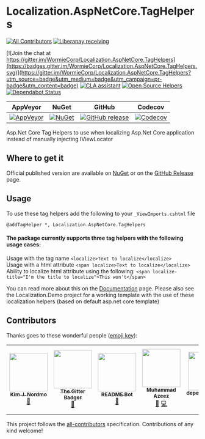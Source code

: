 # Localization.AspNetCore.TagHelpers
[![All Contributors](https://img.shields.io/badge/all_contributors-6-orange.svg?style=flat-square)](#contributors)
[![Liberapay receiving](https://img.shields.io/liberapay/receives/WormieCorp.svg?logo=liberapay&style=flat-square)](https://liberapay.com/WormieCorp)

[![Join the chat at https://gitter.im/WormieCorp/Localization.AspNetCore.TagHelpers](https://badges.gitter.im/WormieCorp/Localization.AspNetCore.TagHelpers.svg)](https://gitter.im/WormieCorp/Localization.AspNetCore.TagHelpers?utm_source=badge&utm_medium=badge&utm_campaign=pr-badge&utm_content=badge)
[![CLA assistant](https://cla-assistant.io/readme/badge/WormieCorp/Localization.AspNetCore.TagHelpers)](https://cla-assistant.io/WormieCorp/Localization.AspNetCore.TagHelpers)
[![Open Source Helpers](https://www.codetriage.com/wormiecorp/localization.aspnetcore.taghelpers/badges/users.svg)](https://www.codetriage.com/wormiecorp/localization.aspnetcore.taghelpers)
[![Dependabot Status](https://api.dependabot.com/badges/status?host=github&repo=WormieCorp/Localization.AspNetCore.TagHelpers)](https://dependabot.com)

| AppVeyor | NuGet | GitHub | Codecov |
| :------: | :---: | :----: | :-----: |
| [![AppVeyor](https://img.shields.io/appveyor/ci/AdmiringWorm/localization-aspnetcore-taghelpers.svg)](https://ci.appveyor.com/project/AdmiringWorm/localization-aspnetcore-taghelpers) | [![NuGet](https://img.shields.io/nuget/v/Localization.AspNetCore.TagHelpers.svg)](https://www.nuget.org/packages/Localization.AspNetCore.TagHelpers/) | [![GitHub release](https://img.shields.io/github/release/WormieCorp/Localization.AspNetCore.TagHelpers.svg)](https://github.com/WormieCorp/Localization.AspNetCore.TagHelpers/releases) | [![Codecov](https://codecov.io/github/WormieCorp/Localization.AspNetCore.TagHelpers/coverage.svg)](https://codecov.io/github/WormieCorp/Localization.AspNetCore.TagHelpers) |

Asp.Net Core Tag Helpers to use when localizing Asp.Net Core application instead of manually injecting IViewLocator

## Where to get it
Official published version are available on [NuGet](https://www.nuget.org/packages/Localization.AspNetCore.TagHelpers/)
or on the [GitHub Release](https://github.com/WormieCorp/Localization.AspNetCore.TagHelpers/releases) page.

## Usage
To use these tag helpers add the following to your `_ViewImports.cshtml` file
```
@addTagHelper *, Localization.AspNetCore.TagHelpers
```
#### The package currently supports three tag helpers with the following usage cases:
Usage with the tag name `<localize>Text to localize</localize>`  
Usage with a html attribute `<span localize>Text to localize</localize>`  
Ability to localize html attribute using the following: `<span localize-title="I'm the title to localize">This won't</span>`

You can read more about this on the [Documentation](https://wormiecorp.github.io/Localization.AspNetCore.TagHelpers/docs/helpers) page.
Please also see the Localization.Demo project for a working template with the use of these localization helpers (based on default asp.net core template)

## Contributors

Thanks goes to these wonderful people ([emoji key](https://allcontributors.org/docs/en/emoji-key)):

<!-- ALL-CONTRIBUTORS-LIST:START - Do not remove or modify this section -->
<!-- prettier-ignore-start -->
<!-- markdownlint-disable -->
<table>
  <tr>
    <td align="center"><a href="https://github.com/AdmiringWorm"><img src="https://avatars3.githubusercontent.com/u/1474648?v=4" width="100px;" alt=""/><br /><sub><b>Kim J. Nordmo</b></sub></a><br /><a href="#maintenance-AdmiringWorm" title="Maintenance">🚧</a></td>
    <td align="center"><a href="https://gitter.im"><img src="https://avatars2.githubusercontent.com/u/8518239?v=4" width="100px;" alt=""/><br /><sub><b>The Gitter Badger</b></sub></a><br /><a href="https://github.com/WormieCorp/Localization.AspNetCore.TagHelpers/commits?author=gitter-badger" title="Documentation">📖</a></td>
    <td align="center"><a href="https://www.codetriage.com"><img src="https://avatars0.githubusercontent.com/u/35302948?v=4" width="100px;" alt=""/><br /><sub><b>README Bot</b></sub></a><br /><a href="https://github.com/WormieCorp/Localization.AspNetCore.TagHelpers/commits?author=codetriage-readme-bot" title="Documentation">📖</a></td>
    <td align="center"><a href="https://encrypt0r.github.io/"><img src="https://avatars2.githubusercontent.com/u/16880059?v=4" width="100px;" alt=""/><br /><sub><b>Muhammad Azeez</b></sub></a><br /><a href="https://github.com/WormieCorp/Localization.AspNetCore.TagHelpers/issues?q=author%3Aencrypt0r" title="Ideas, Planning, & Feedback">🤔</a> <a href="https://github.com/WormieCorp/Localization.AspNetCore.TagHelpers/commits?author=encrypt0r" title="Code">💻</a></td>
    <td align="center"><a href="https://github.com/apps/dependabot"><img src="https://avatars3.githubusercontent.com/in/2141?v=4" width="100px;" alt=""/><br /><sub><b>dependabot[bot]</b></sub></a><br /><a href="https://github.com/WormieCorp/Localization.AspNetCore.TagHelpers/commits?author=dependabot[bot]" title="Code">💻</a></td>
    <td align="center"><a href="https://github.com/apps/whitesource-bolt-for-github"><img src="https://avatars2.githubusercontent.com/in/16809?v=4" width="100px;" alt=""/><br /><sub><b>whitesource-bolt-for-github[bot]</b></sub></a><br /><a href="#security-whitesource-bolt-for-github[bot]" title="Security">🛡️</a></td>
    <td align="center"><a href="https://github.com/apps/transifex-integration"><img src="https://avatars1.githubusercontent.com/in/18568?v=4" width="100px;" alt=""/><br /><sub><b>transifex-integration[bot]</b></sub></a><br /><a href="#translation-transifex-integration[bot]" title="Translation">🌍</a></td>
  </tr>
</table>

<!-- markdownlint-enable -->
<!-- prettier-ignore-end -->
<!-- ALL-CONTRIBUTORS-LIST:END -->

This project follows the [all-contributors](https://github.com/all-contributors/all-contributors) specification. Contributions of any kind welcome!
